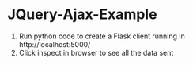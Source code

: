 # JQuery-Ajax-Example

1. Run python code to create a Flask client running in http://localhost:5000/
2. Click inspect in browser to see all the data sent

